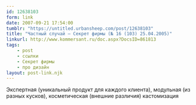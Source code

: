 ```yaml
---
id: 12638103
form: link
date: 2007-09-21 17:54:00
tumblr: "https://untitled.urbansheep.com/post/12638103"
title: "Частный случай — Секрет фирмы (№ 16 (103) 25.04.2005)"
linkurl: http://www.kommersant.ru/doc.aspx?DocsID=861813
tags:
    - post
    - ссылки
    - Секрет фирмы
    - про дизайн
layout: post-link.njk
---
```

<p>Экспертная (уникальный продукт для каждого клиента), модульная (из разных кусков), косметическая (внешние различия) кастомизация</p>
